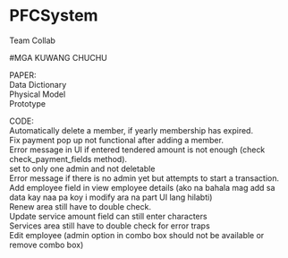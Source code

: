 # PFCSystem
Team Collab

#MGA KUWANG CHUCHU

PAPER: <br />
Data Dictionary <br />
Physical Model <br />
Prototype <br />



CODE: <br />
Automatically delete a member, if yearly membership has expired. <br/>
Fix payment pop up not functional after adding a member. <br/>
Error message in UI if entered tendered amount is not enough (check check_payment_fields method). <br/>
set to only one admin and not deletable <br/>
Error message if there is no admin yet but attempts to start a transaction. <br/>
Add employee field in view employee details (ako na bahala mag add sa data kay naa pa koy i modify ara na part UI lang hilabti) <br/>
Renew area still have to double check. <br/>
Update service amount field can still enter characters <br/>
Services area still have to double check for error traps <br/>
Edit employee (admin option in combo box should not be available or remove combo box) <br/>
<br/>


